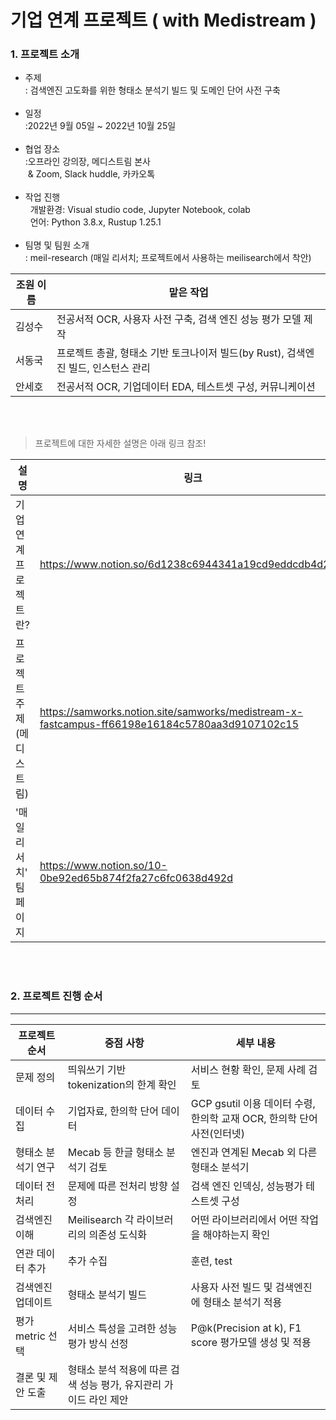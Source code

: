 # 기업 연계 프로젝트 ( with Medistream )

### 1. 프로젝트 소개 

- 주제 <br>
: 검색엔진 고도화를 위한 형태소 분석기 빌드 및 도메인 단어 사전 구축 <br><br>
- 일정 <br>
:2022년 9월 05일 ~ 2022년 10월 25일 <br><br>
- 협업 장소 <br>
:오프라인 강의장, 메디스트림 본사 <br>
 &nbsp;& Zoom, Slack huddle, 카카오톡  <br><br>
 - 작업 진행 <br>
 &nbsp; 개발환경: Visual studio code, Jupyter Notebook, colab <br>
 &nbsp; 언어: Python 3.8.x, Rustup 1.25.1 <br><br>
- 팀명 및 팀원 소개<br>
: meil-research (매일 리서치; 프로젝트에서 사용하는 meilisearch에서 착안) <br>

| 조원 이름 | 맡은 작업 |
|------------------| ------ |
| 김성수 | 전공서적 OCR, 사용자 사전 구축, 검색 엔진 성능 평가 모델 제작 |
| 서동국 | 프로젝트 총괄, 형태소 기반 토크나이저 빌드(by Rust), 검색엔진 빌드, 인스턴스 관리 |
| 안세호 | 전공서적 OCR, 기업데이터 EDA, 테스트셋 구성, 커뮤니케이션 |

<br><br>
> 프로젝트에 대한 자세한 설명은 아래 링크 참조! <br>

| 설명 | 링크 |
|------------------| ------ |
| 기업 연계 프로젝트란? | https://www.notion.so/6d1238c6944341a19cd9eddcdb4d2f75 |
| 프로젝트 주제 (메디스트림) | https://samworks.notion.site/samworks/medistream-x-fastcampus-ff66198e16184c5780aa3d9107102c15 |
| '매일 리서치' 팀 페이지 | https://www.notion.so/10-0be92ed65b874f2fa27c6fc0638d492d |



<br>

<br>

### 2. 프로젝트 진행 순서

---

|  프로젝트 순서 |     중점 사항    | 세부 내용 |  
|------------------| -----|------|
| 문제 정의 | 띄워쓰기 기반 tokenization의 한계 확인 | 서비스 현황 확인, 문제 사례 검토 |
| 데이터 수집 | 기업자료, 한의학 단어 데이터 | GCP gsutil 이용 데이터 수령, 한의학 교재 OCR, 한의학 단어사전(인터넷) |
| 형태소 분석기 연구 | Mecab 등 한글 형태소 분석기 검토 | 엔진과 연계된 Mecab 외 다른 형태소 분석기 |
| 데이터 전처리 | 문제에 따른 전처리 방향 설정 | 검색 엔진 인덱싱, 성능평가 테스트셋 구성 |
| 검색엔진 이해 | Meilisearch 각 라이브러리의 의존성 도식화 | 어떤 라이브러리에서 어떤 작업을 해야하는지 확인 |
| 연관 데이터 추가| 추가 수집 | 훈련, test |
| 검색엔진 업데이트 | 형태소 분석기 빌드 | 사용자 사전 빌드 및 검색엔진에 형태소 분석기 적용  |
| 평가 metric 선택 | 서비스 특성을 고려한 성능평가 방식 선정 | P@k(Precision at k), F1 score 평가모델 생성 및 적용 |   
| 결론 및 제안 도출 | 형태소 분석 적용에 따른 검색 성능 평가, 유지관리 가이드 라인 제안 | |

<br>
